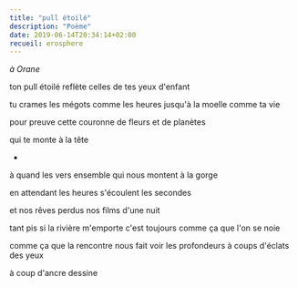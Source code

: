 ```yaml
---
title: "pull étoilé"
description: "Poème"
date: 2019-06-14T20:34:14+02:00
recueil: erosphere
---
```


*à Orane*

ton pull étoilé reflète
celles de tes yeux
d'enfant

tu crames les mégots comme les heures
jusqu'à la moelle comme ta vie

pour preuve cette couronne
de fleurs et de planètes

qui te monte à la tête

*

à quand les vers ensemble
qui nous montent à la gorge

en attendant les heures
s'écoulent les secondes

et nos rêves perdus
nos films d'une nuit

tant pis si la rivière
m'emporte c'est toujours
comme ça que l'on se noie

comme ça que la rencontre nous fait voir les profondeurs
à coups d'éclats des yeux

à coup d'ancre dessine
